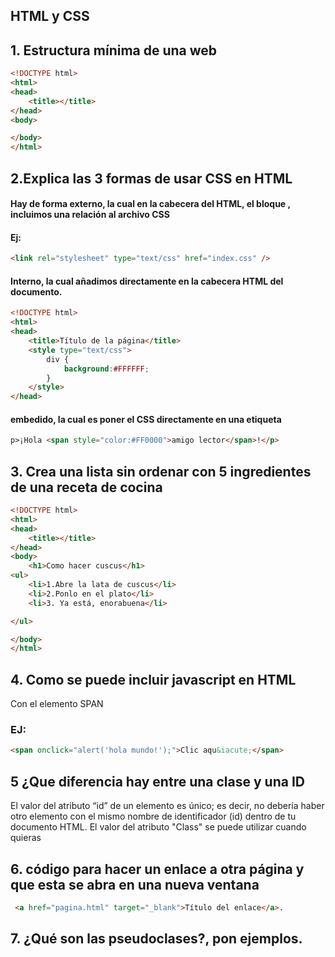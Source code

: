## HTML y CSS
## 1. Estructura mínima de una web
```html
<!DOCTYPE html>
<html>
<head>
	<title></title>
</head>
<body>

</body>
</html>

```
## 2.Explica las 3 formas de usar CSS en HTML
#### Hay de forma externo, la cual en la cabecera del HTML, el bloque <head> </head>, incluimos una relación al archivo CSS
#### Ej:
```html
<link rel="stylesheet" type="text/css" href="index.css" />
```
#### Interno, la cual añadimos directamente en la cabecera HTML del documento.
```html
<!DOCTYPE html>
<html>
<head>
    <title>Título de la página</title>
    <style type="text/css">
        div {
            background:#FFFFFF;
        }
    </style>
</head>

```
#### embedido, la cual es poner el CSS directamente en una etiqueta
```html
p>¡Hola <span style="color:#FF0000">amigo lector</span>!</p>

```
## 3. Crea una lista sin ordenar con 5 ingredientes de una receta de cocina
```html
<!DOCTYPE html>
<html>
<head>
	<title></title>
</head>
<body>
	<h1>Como hacer cuscus</h1>
<ul>
	<li>1.Abre la lata de cuscus</li>
	<li>2.Ponlo en el plato</li>
	<li>3. Ya está, enorabuena</li>

</ul>

</body>
</html>
```
## 4. Como se puede incluir javascript en HTML
Con el elemento SPAN
### EJ: 
```html
<span onclick="alert('hola mundo!');">Clic aqu&iacute;</span>
```
## 5 ¿Que diferencia hay entre una clase y una ID
El valor del atributo “id” de un elemento es único; es decir, no debería haber otro elemento con el mismo nombre de identificador (id) dentro de tu documento HTML. 
El valor del atributo "Class" se puede utilizar cuando quieras
## 6. código para hacer un enlace a otra página y que esta se abra en una nueva ventana
```html
 <a href="pagina.html" target="_blank">Título del enlace</a>.
```
## 7. ¿Qué son las pseudoclases?, pon ejemplos.


